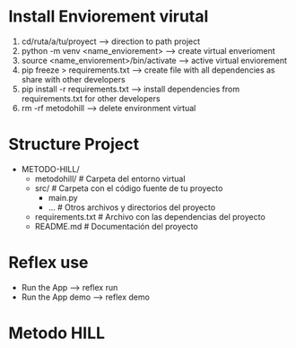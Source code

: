 # Install Enviorement virutal

1. cd/ruta/a/tu/proyect  --> direction to path project
2. python -m  venv <name_enviorement> --> create virtual enverioment
3. source <name_enviorement>/bin/activate --> active virtual enviorement 
4. pip freeze > requirements.txt  --> create file with all dependencies as share with other developers
5. pip install -r requirements.txt --> install dependencies from requirements.txt for other developers
6. rm -rf metodohill  --> delete environment virtual

# Structure Project

- METODO-HILL/
  - metodohill/        # Carpeta del entorno virtual
  - src/               # Carpeta con el código fuente de tu proyecto
    - main.py
    - ...              # Otros archivos y directorios del proyecto
  - requirements.txt   # Archivo con las dependencias del proyecto
  - README.md          # Documentación del proyecto


# Reflex use

- Run the App -->  reflex run
- Run the App demo --> reflex demo


# Metodo HILL
